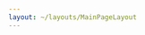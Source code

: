 ```yaml
---
layout: ~/layouts/MainPageLayout
---
```


<template v-slot:title>

## Secret Media Articles

</template>

<single-column>

<template>

<grid columns="3">

<media-card tag="podcast" title="Tor Bair on Nugget's News Podcast" src="image1.png" to="https://www.youtube.com/watch?v=2kttQDQOT3Y" cta="Listen Now"></media-card>

<media-card tag="podcast" title="Decentralize This! Podcast" src="image2.png" to="https://www.youtube.com/watch?v=BGRWDKU1f6w" cta="Listen Now"></media-card>

<media-card tag="video" title="Tor Bair's interview with Ivan on Tech" src="image3.png" to="https://www.youtube.com/watch?v=rvkMPcMK_7Ah" cta="Listen Now"></media-card>

<media-card tag="video" title="Sharing Secrets Ep. 2 - Ed Moncada" src="image4.png" to="https://www.youtube.com/watch?v=7JL5N8R2HKI" cta="Listen Now"></media-card>

<media-card tag="video" title="Increasing Blockchain Adoption with Privacy" src="image5.png" to="https://www.youtube.com/watch?v=7-eUMvH84mU" cta="Listen Now"></media-card>

<media-card tag="video" title="Secret Tokens Explained" src="image6.png" to="https://www.youtube.com/watch?v=fkgy83Hu8Bc" cta="Listen Now"></media-card>

<media-card tag="video" title="Introducing Secret Network" src="image7.png" to="https://www.youtube.com/watch?v=c70BBVUCxxk" cta="Listen Now"></media-card>

<media-card tag="video" title="Sharing Secrets Ep. 0 - What is a Secret?" src="image8.png" to="https://www.youtube.com/watch?v=Jk7kV1ph-FQ" cta="Listen Now"></media-card>

</grid>

</template>

</single-column>
